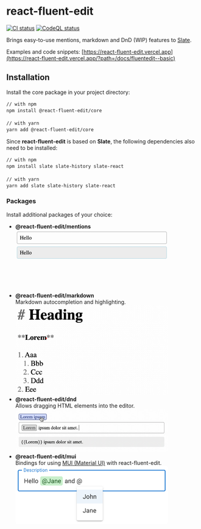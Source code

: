 # react-fluent-edit

[![CI status][github-ci-action-image]][github-ci-action-url]
[![CodeQL status][github-codeql-analysis-action-image]][github-codeql-analysis-action-url]

[github-ci-action-image]: https://github.com/sodenn/react-fluent-edit/actions/workflows/ci.yml/badge.svg
[github-ci-action-url]: https://github.com/sodenn/react-fluent-edit/actions/workflows/ci.yml
[github-codeql-analysis-action-image]: https://github.com/sodenn/react-fluent-edit/actions/workflows/codeql-analysis.yml/badge.svg
[github-codeql-analysis-action-url]: https://github.com/sodenn/react-fluent-edit/actions/workflows/codeql-analysis.yml

Brings easy-to-use mentions, markdown and DnD (WIP) features to [Slate](https://github.com/ianstormtaylor/slate).

Examples and code snippets: [https://react-fluent-edit.vercel.app](https://react-fluent-edit.vercel.app/?path=/docs/fluentedit--basic)

## Installation

Install the core package in your project directory:

```bash
// with npm
npm install @react-fluent-edit/core

// with yarn
yarn add @react-fluent-edit/core
```

Since **react-fluent-edit** is based on **Slate**, the following dependencies also need to be installed:

```bash
// with npm
npm install slate slate-history slate-react

// with yarn
yarn add slate slate-history slate-react
```

### Packages

Install additional packages of your choice:

- **@react-fluent-edit/mentions**<br>
  <img width="400" src="resources/mentions.gif" alt="Screenshot" style="border-radius: 4px">
- **@react-fluent-edit/markdown**<br>
  Markdown autocompletion and highlighting.<br>
  <img width="400" src="resources/markdown.gif" alt="Screenshot" style="border-radius: 4px">
- **@react-fluent-edit/dnd**<br>
  Allows dragging HTML elements into the editor.<br>
  <img width="400" src="resources/dnd.gif" alt="Screenshot" style="border-radius: 4px">
- **@react-fluent-edit/mui**<br>
  Bindings for using [MUI (Material UI)](https://mui.com/) with react-fluent-edit.<br>
  <img width="400" src="resources/mui.png" alt="Screenshot" style="border-radius: 4px">
